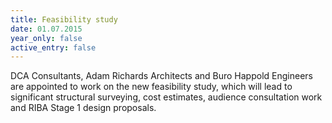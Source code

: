```yaml
---
title: Feasibility study
date: 01.07.2015
year_only: false
active_entry: false
---
```

DCA Consultants, Adam Richards Architects and Buro Happold Engineers are appointed to work on the new feasibility study, which will lead to significant structural surveying, cost estimates, audience consultation work and RIBA Stage 1 design proposals.